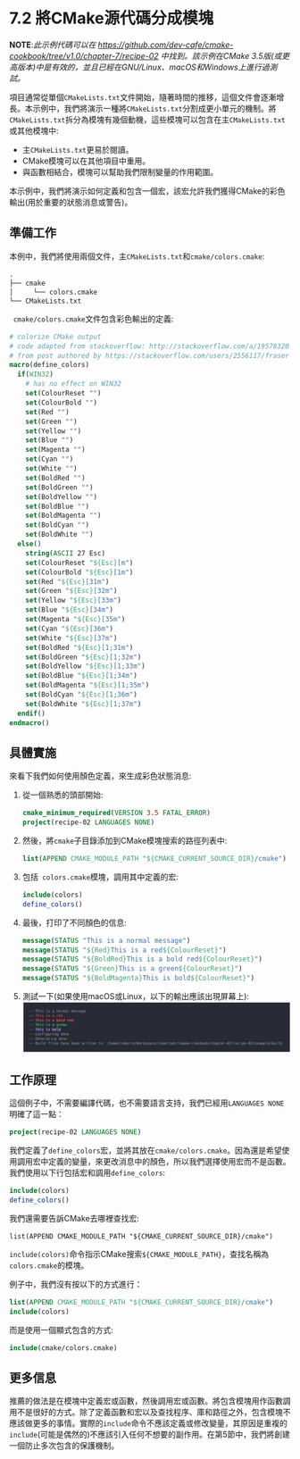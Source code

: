 # 7.2 將CMake源代碼分成模塊

**NOTE**:*此示例代碼可以在 https://github.com/dev-cafe/cmake-cookbook/tree/v1.0/chapter-7/recipe-02 中找到。該示例在CMake 3.5版(或更高版本)中是有效的，並且已經在GNU/Linux、macOS和Windows上進行過測試。*

項目通常從單個`CMakeLists.txt`文件開始，隨著時間的推移，這個文件會逐漸增長。本示例中，我們將演示一種將`CMakeLists.txt`分割成更小單元的機制。將`CMakeLists.txt`拆分為模塊有幾個動機，這些模塊可以包含在主`CMakeLists.txt`或其他模塊中:

* 主`CMakeLists.txt`更易於閱讀。
* CMake模塊可以在其他項目中重用。
* 與函數相結合，模塊可以幫助我們限制變量的作用範圍。

本示例中，我們將演示如何定義和包含一個宏，該宏允許我們獲得CMake的彩色輸出(用於重要的狀態消息或警告)。

## 準備工作

本例中，我們將使用兩個文件，主`CMakeLists.txt`和`cmake/colors.cmake`:

```shell
.
├── cmake
│     └── colors.cmake
└── CMakeLists.txt
```

` cmake/colors.cmake`文件包含彩色輸出的定義:

```cmake
# colorize CMake output
# code adapted from stackoverflow: http://stackoverflow.com/a/19578320
# from post authored by https://stackoverflow.com/users/2556117/fraser
macro(define_colors)
  if(WIN32)
    # has no effect on WIN32
    set(ColourReset "")
    set(ColourBold "")
    set(Red "")
    set(Green "")
    set(Yellow "")
    set(Blue "")
    set(Magenta "")
    set(Cyan "")
    set(White "")
    set(BoldRed "")
    set(BoldGreen "")
    set(BoldYellow "")
    set(BoldBlue "")
    set(BoldMagenta "")
    set(BoldCyan "")
    set(BoldWhite "")
  else()
    string(ASCII 27 Esc)
    set(ColourReset "${Esc}[m")
    set(ColourBold "${Esc}[1m")
    set(Red "${Esc}[31m")
    set(Green "${Esc}[32m")
    set(Yellow "${Esc}[33m")
    set(Blue "${Esc}[34m")
    set(Magenta "${Esc}[35m")
    set(Cyan "${Esc}[36m")
    set(White "${Esc}[37m")
    set(BoldRed "${Esc}[1;31m")
    set(BoldGreen "${Esc}[1;32m")
    set(BoldYellow "${Esc}[1;33m")
    set(BoldBlue "${Esc}[1;34m")
    set(BoldMagenta "${Esc}[1;35m")
    set(BoldCyan "${Esc}[1;36m")
    set(BoldWhite "${Esc}[1;37m")
  endif()
endmacro()
```

## 具體實施

來看下我們如何使用顏色定義，來生成彩色狀態消息:

1. 從一個熟悉的頭部開始:

   ```cmake
   cmake_minimum_required(VERSION 3.5 FATAL_ERROR)
   project(recipe-02 LANGUAGES NONE)
   ```

2. 然後，將`cmake`子目錄添加到CMake模塊搜索的路徑列表中:

   ```cmake
   list(APPEND CMAKE_MODULE_PATH "${CMAKE_CURRENT_SOURCE_DIR}/cmake")
   ```

3. 包括` colors.cmake`模塊，調用其中定義的宏:

   ```cmake
   include(colors)
   define_colors()
   ```

4. 最後，打印了不同顏色的信息:

   ```cmake
   message(STATUS "This is a normal message")
   message(STATUS "${Red}This is a red${ColourReset}")
   message(STATUS "${BoldRed}This is a bold red${ColourReset}")
   message(STATUS "${Green}This is a green${ColourReset}")
   message(STATUS "${BoldMagenta}This is bold${ColourReset}")
   ```

5. 測試一下(如果使用macOS或Linux，以下的輸出應該出現屏幕上):<img src="../../images/chapter7/7-2-1.png" />

## 工作原理

這個例子中，不需要編譯代碼，也不需要語言支持，我們已經用` LANGUAGES NONE `明確了這一點：

```cmake
project(recipe-02 LANGUAGES NONE)
```

我們定義了`define_colors`宏，並將其放在`cmake/colors.cmake`。因為還是希望使用調用宏中定義的變量，來更改消息中的顏色，所以我們選擇使用宏而不是函數。我們使用以下行包括宏和調用`define_colors`:

```cmake
include(colors)
define_colors()
```

我們還需要告訴CMake去哪裡查找宏:

```cmae
list(APPEND CMAKE_MODULE_PATH "${CMAKE_CURRENT_SOURCE_DIR}/cmake")
```

`include(colors)`命令指示CMake搜索`${CMAKE_MODULE_PATH}`，查找名稱為`colors.cmake`的模塊。

例子中，我們沒有按以下的方式進行：

```cmake
list(APPEND CMAKE_MODULE_PATH "${CMAKE_CURRENT_SOURCE_DIR}/cmake")
include(colors)
```

而是使用一個顯式包含的方式:

```cmake
include(cmake/colors.cmake)
```

## 更多信息

推薦的做法是在模塊中定義宏或函數，然後調用宏或函數。將包含模塊用作函數調用不是很好的方式。除了定義函數和宏以及查找程序、庫和路徑之外，包含模塊不應該做更多的事情。實際的`include`命令不應該定義或修改變量，其原因是重複的`include`(可能是偶然的)不應該引入任何不想要的副作用。在第5節中，我們將創建一個防止多次包含的保護機制。